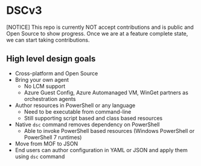 # DSCv3

[NOTICE] This repo is currently NOT accept contributions and is public and Open Source to show progress.  Once we are at a feature complete state, we can start taking contributions.

## High level design goals

- Cross-platform and Open Source
- Bring your own agent
  - No LCM support
  - Azure Guest Config, Azure Automanaged VM, WinGet partners as orchestration agents
- Author resources in PowerShell or any language
  - Need to be executable from command-line
  - Still supporting script based and class based resources
- Native `dsc` command removes dependency on PowerShell
  - Able to invoke PowerShell based resources (Windows PowerShell or PowerShell 7 runtimes)
- Move from MOF to JSON
- End users can author configuration in YAML or JSON and apply them using `dsc` command
